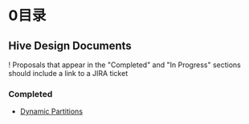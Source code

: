 # 0目录

## Hive Design Documents

! Proposals that appear in the "Completed" and "In Progress" sections should include a link to a JIRA ticket

### Completed

- [Dynamic Partitions]()